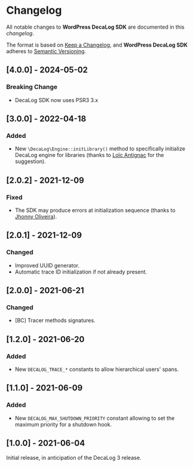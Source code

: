 # Changelog
All notable changes to **WordPress DecaLog SDK** are documented in this *changelog*.

The format is based on [Keep a Changelog](https://keepachangelog.com/en/1.0.0/), and **WordPress DecaLog SDK** adheres to [Semantic Versioning](https://semver.org/spec/v2.0.0.html).

## [4.0.0] - 2024-05-02

### Breaking Change
- DecaLog SDK now uses PSR3 3.x

## [3.0.0] - 2022-04-18

### Added
- New `\DecaLog\Engine::initLibrary()` method to specifically initialize DecaLog engine for libraries (thanks to [Loïc Antignac](https://github.com/webaxones) for the suggestion).

## [2.0.2] - 2021-12-09

### Fixed
- The SDK may produce errors at initialization sequence (thanks to [Jhonny Oliveira](https://github.com/jhonny-oliveira)).

## [2.0.1] - 2021-12-09

### Changed
- Improved UUID generator.
- Automatic trace ID initialization if not already present.

## [2.0.0] - 2021-06-21

### Changed
- [BC] Tracer methods signatures.

## [1.2.0] - 2021-06-20

### Added
- New `DECALOG_TRACE_*` constants to allow hierarchical users' spans.

## [1.1.0] - 2021-06-09

### Added
- New `DECALOG_MAX_SHUTDOWN_PRIORITY` constant allowing to set the maximum priority for a shutdown hook.

## [1.0.0] - 2021-06-04

Initial release, in anticipation of the DecaLog 3 release.
